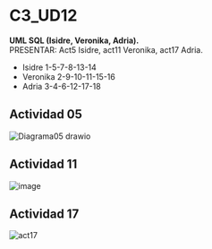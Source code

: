 # C3_UD12
<b> UML SQL (Isidre, Veronika, Adria).</b>
<br>PRESENTAR: Act5 Isidre, act11 Veronika, act17 Adria.<br>

<ul>
  <li>Isidre 1-5-7-8-13-14</li>

  <li>Veronika 2-9-10-11-15-16</li>

<li>Adria 3-4-6-12-17-18</li>
</ul>

<h2>Actividad 05</h2>

![Diagrama05 drawio](https://user-images.githubusercontent.com/103040138/164430288-f1c09a90-2606-4c2c-9391-b0b895fad529.png)



<h2>Actividad 11</h2>

![image](https://user-images.githubusercontent.com/89861246/164409594-68a5279e-b226-4733-a535-7bee06402863.png)





<h2>Actividad 17 </h2>

![act17](https://user-images.githubusercontent.com/9555509/164427136-664fba9a-4a24-4610-8951-8f2617996687.png)
